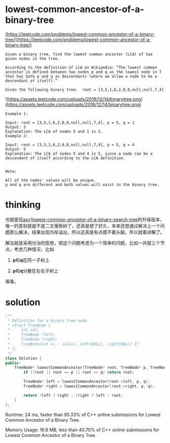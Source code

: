 # lowest-common-ancestor-of-a-binary-tree

[https://leetcode.com/problems/lowest-common-ancestor-of-a-binary-tree/](https://leetcode.com/problems/lowest-common-ancestor-of-a-binary-tree/)

```
Given a binary tree, find the lowest common ancestor (LCA) of two given nodes in the tree.

According to the definition of LCA on Wikipedia: “The lowest common ancestor is defined between two nodes p and q as the lowest node in T that has both p and q as descendants (where we allow a node to be a descendant of itself).”

Given the following binary tree:  root = [3,5,1,6,2,0,8,null,null,7,4]

```
![https://assets.leetcode.com/uploads/2018/12/14/binarytree.png](https://assets.leetcode.com/uploads/2018/12/14/binarytree.png)
```
Example 1:

Input: root = [3,5,1,6,2,0,8,null,null,7,4], p = 5, q = 1
Output: 3
Explanation: The LCA of nodes 5 and 1 is 3.
Example 2:

Input: root = [3,5,1,6,2,0,8,null,null,7,4], p = 5, q = 4
Output: 5
Explanation: The LCA of nodes 5 and 4 is 5, since a node can be a descendant of itself according to the LCA definition.


Note:

All of the nodes' values will be unique.
p and q are different and both values will exist in the binary tree.
```

# thinking

也就是[[Easy]lowest-common-ancestor-of-a-binary-search-tree](https://github.com/xuwenzhi/leetcode/blob/master/tree/lowest-common-ancestor-of-a-binary-search-tree.md)的升级版本，唯一的差别就是不是二叉搜索树了，还真是想了好久，本来还想通过解决上一个问题那么解决，结果出现内存溢出，所以还真是有点摸不着头脑，所以就看讲解了。

解法就是采用分治的思想，把这个问题考虑为一个简单的问题，比如一共就三个节点，考虑几种情况，比如

1. **p**和**q**在同一子树上

2. **p**和**q**分散在左右子树上

等等。

# solution

```c++
/**
 * Definition for a binary tree node.
 * struct TreeNode {
 *     int val;
 *     TreeNode *left;
 *     TreeNode *right;
 *     TreeNode(int x) : val(x), left(NULL), right(NULL) {}
 * };
 */
class Solution {
public:
    TreeNode* lowestCommonAncestor(TreeNode* root, TreeNode* p, TreeNode* q) {
        if (!root || root == p || root == q) return root;

        TreeNode* left = lowestCommonAncestor(root->left, p, q);
        TreeNode* right = lowestCommonAncestor(root->right, p, q);

        return !left ? right : !right ? left : root;
    }
};
```

Runtime: 24 ms, faster than 95.33% of C++ online submissions for Lowest Common Ancestor of a Binary Tree.

Memory Usage: 16.8 MB, less than 40.70% of C++ online submissions for Lowest Common Ancestor of a Binary Tree.
